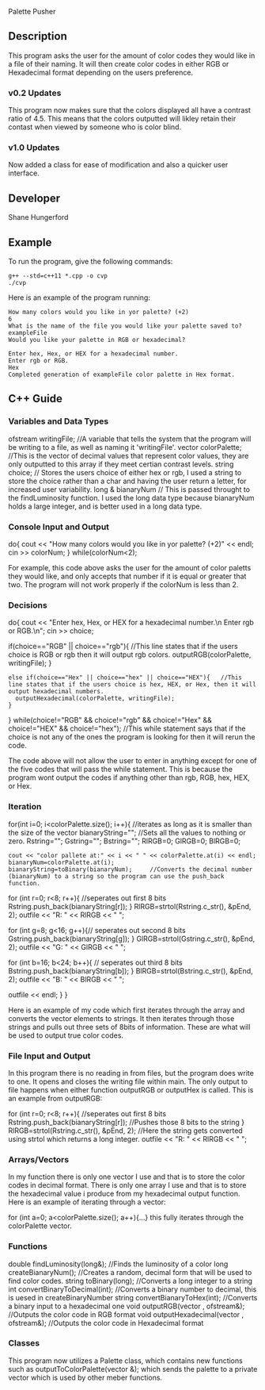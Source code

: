 Palette Pusher

## Description

This program asks the user for the amount of color codes they would like in a file of their naming. It will then create color codes in either RGB or Hexadecimal format depending on the users preference.

### v0.2 Updates

This program now makes sure that the colors displayed all have a contrast ratio of 4.5. This means that the colors outputted will likley retain their contast when viewed by someone who is color blind. 

### v1.0 Updates

Now added a class for ease of modification and also a quicker user interface. 

## Developer

Shane Hungerford

## Example

To run the program, give the following commands:

```
g++ --std=c++11 *.cpp -o cvp
./cvp
```

Here is an example of the program running:

```
How many colors would you like in yor palette? (+2)
6
What is the name of the file you would like your palette saved to?
exampleFile
Would you like your palette in RGB or hexadecimal?

Enter hex, Hex, or HEX for a hexadecimal number.
Enter rgb or RGB.
Hex
Completed generation of exampleFile color palette in Hex format.

```

## C++ Guide

### Variables and Data Types
ofstream writingFile; //A variable that tells the system that the program will be writing to a file, as well as naming it 'writingFile'.
vector <int> colorPalette; //This is the vector of decimal values that represent color values, they are only outputted to this array if they meet certian contrast levels. 
string choice; // Stores the users choice of either hex or rgb, I used a string to store the choice rather than a char and having the user return a letter, for increased user variability.
long & bianaryNum // This is passed throught to the findLuminosity function. I used the long data type because bianaryNum holds a large integer, and is better used in a long data type. 

### Console Input and Output

 do{
  cout << "How many colors would you like in yor palette? (+2)" << endl;
  cin >> colorNum;
  } while(colorNum<2);
  
 For example, this code above asks the user for the amount of color paletts they would like, and only accepts that number if it is equal or greater that two. The program will not work properly if the colorNum is less than 2.  

### Decisions

do{
  cout << "Enter hex, Hex, or HEX for a hexadecimal number.\n Enter rgb or RGB.\n";
  cin >> choice;

  if(choice=="RGB" || choice=="rgb"){   //This line states that if the users choice is RGB or rgb then it will output rgb colors. 
      outputRGB(colorPalette,  writingFile);
    }
    
    else if(choice=="Hex" || choice=="hex" || choice=="HEX"){   //This line states that if the users choice is hex, HEX, or Hex, then it will output hexadecimal numbers. 
      outputHexadecimal(colorPalette, writingFile);
    }
    
  } while(choice!="RGB" && choice!="rgb" &&  choice!="Hex" && choice!="HEX" && choice!="hex"); //This while statement says that if the choice is not any of the ones the program is looking for then it will rerun the code. 
  
  The code above will not allow the user to enter in anything except for one of the five codes that will pass the while statement. This is because the program wont output the codes if anything other than rgb, RGB, hex, HEX, or Hex. 

### Iteration

for(int i=0; i<colorPalette.size(); i++){ //iterates as long as it is smaller than the size of the vector
    bianaryString=""; //Sets all the values to nothing or zero.
    Rstring="";
    Gstring="";
    Bstring="";
    RlRGB=0;
    GlRGB=0;
    BlRGB=0;

    cout << "color pallete at:" << i << " " << colorPalette.at(i) << endl;
    bianaryNum=colorPalette.at(i);
    bianaryString=toBinary(bianaryNum);     //Converts the decimal number (bianaryNum) to a string so the program can use the push_back function. 

  for (int r=0; r<8; r++){ //seperates out first 8 bits
    Rstring.push_back(bianaryString[r]);
  }
  RlRGB=strtol(Rstring.c_str(), &pEnd, 2);
  outfile << "R: " <<  RlRGB << " ";

  for (int g=8; g<16; g++){// seperates out second 8 bits
    Gstring.push_back(bianaryString[g]);
  }
  GlRGB=strtol(Gstring.c_str(), &pEnd, 2);
  outfile << "G: " << GlRGB << " ";
 

  for (int b=16; b<24; b++){ // seperates out third 8 bits
    Bstring.push_back(bianaryString[b]);
  }
  BlRGB=strtol(Bstring.c_str(), &pEnd, 2);
  outfile << "B: " << BlRGB << " ";
 
  outfile << endl;
  }
}

Here is an example of my code which first iterates through the array and converts the vector elements to strings. It then iterates through those strings and pulls out three sets of 8bits of information. These are what will be used to output true color codes. 

### File Input and Output
In this program there is no reading in from files, but the program does write to one. It opens and closes the writing file within main. The only output to file happens when either function outputRGB or outputHex is called. 
This is an example from outputRGB:

for (int r=0; r<8; r++){ //seperates out first 8 bits
    Rstring.push_back(bianaryString[r]); //Pushes those 8 bits to the string
  }
  RlRGB=strtol(Rstring.c_str(), &pEnd, 2); //Here the string gets converted using strtol which returns a long integer. 
  outfile << "R: " <<  RlRGB << " ";

### Arrays/Vectors
In my function there is only one vector I use and that is to store the color codes in decimal format. There is only one array I use and that is to store the hexadecimal value i produce from my hexadecimal output function. 
Here is an example of iterating through a vector:

for (int a=0; a<colorPalette.size(); a++){...} this fully iterates through the colorPalette vector. 

### Functions


double findLuminosity(long&);   //Finds the luminosity of a color
long createBianaryNum(); //Creates a random, decimal form that will be used to find color codes. 
string toBinary(long); //Converts a long integer to a string
int convertBinaryToDecimal(int); //Converts a binary number to decimal, this is uesed in createBinaryNumber
string convertBianaryToHex(int); //Converts a binary input to a hexadecimal one
void outputRGB(vector <int> , ofstream&); //Outputs the color code in RGB format
void outputHexadecimal(vector <int> , ofstream&); //Outputs the color code in Hexadecimal format


### Classes

This program now utilizes a Palette class, which contains new functions such as outputToColorPalette(vector <int> &); which sends the palette to a private vector which is used by other meber functions. 
